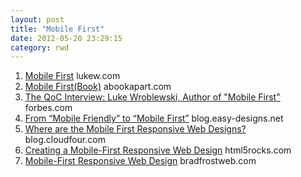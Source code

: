 ```yaml
---
layout: post
title: "Mobile First"
date: 2012-05-20 23:29:15
category: rwd
---
```


1. [Mobile First](http://www.lukew.com/ff/entry.asp?933)
<span>lukew.com</span>
2. [Mobile First(Book)](http://www.abookapart.com/products/mobile-first)
<span>abookapart.com</span>
3. [The QoC Interview: Luke Wroblewski, Author of "Mobile First"](http://www.forbes.com/sites/anthonykosner/2012/01/30/the-qofc-interview-luke-wroblewski-author-of-mobile-first/)
<span>forbes.com</span>
4. [From “Mobile Friendly” to “Mobile First”](http://blog.easy-designs.net/archives/2011/10/12/from-mobile-friendly-to-mobile-first/)
<span>blog.easy-designs.net</span>
5. [Where are the Mobile First Responsive Web Designs?](http://blog.cloudfour.com/where-are-the-mobile-first-responsive-web-designs/)
<span>blog.cloudfour.com</span>
6. [Creating a Mobile-First Responsive Web Design](http://www.html5rocks.com/en/mobile/responsivedesign/)
<span>html5rocks.com</span>
7. [Mobile-First Responsive Web Design](http://bradfrostweb.com/blog/web/mobile-first-responsive-web-design/)
<span>bradfrostweb.com</span>